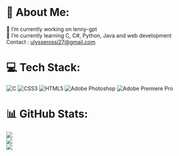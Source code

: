 # 💫 About Me:
🔭 I’m currently working on lenny-gpt<br>🌱 I’m currently learning C, C#, Python, Java and web development<br> Contact : ulysserossi27@gmail.com<br>

# 💻 Tech Stack:
![C](https://img.shields.io/badge/c-%2300599C.svg?style=for-the-badge&logo=c&logoColor=white) ![CSS3](https://img.shields.io/badge/css3-%231572B6.svg?style=for-the-badge&logo=css3&logoColor=white) ![HTML5](https://img.shields.io/badge/html5-%23E34F26.svg?style=for-the-badge&logo=html5&logoColor=white) ![Adobe Photoshop](https://img.shields.io/badge/adobephotoshop-%2331A8FF.svg?style=for-the-badge&logo=adobephotoshop&logoColor=white) ![Adobe Premiere Pro](https://img.shields.io/badge/Adobe%20Premiere%20Pro-9999FF.svg?style=for-the-badge&logo=Adobe%20Premiere%20Pro&logoColor=white)
# 📊 GitHub Stats:
![](https://github-readme-stats.vercel.app/api?username=Yushirizu&theme=dark&hide_border=false&include_all_commits=false&count_private=false)<br/>
![](https://github-readme-streak-stats.herokuapp.com/?user=Yushirizu&theme=dark&hide_border=false)<br/>
![](https://github-readme-stats.vercel.app/api/top-langs/?username=Yushirizu&theme=dark&hide_border=false&include_all_commits=false&count_private=false&layout=compact)
